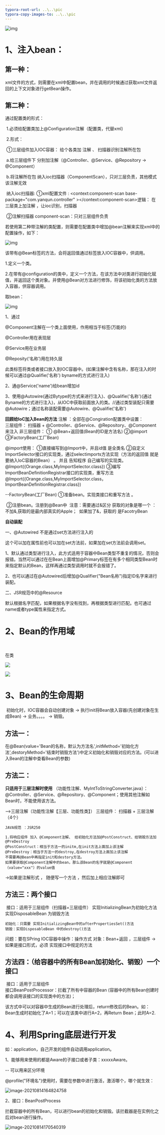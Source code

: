 ```yaml
---
typora-root-url: ..\..\pic
typora-copy-images-to: ..\..\pic
---
```


![img](D:\有道云笔记\qq821EC4C700D460DF734F9EC9C5C0C72B\8001ed1abf0d47caa60a1cf843453389\clipboard.png)

# 1、注入bean：

## 第一种：

​	xml文件的方式，则需要在xml中配置bean，并在调用的时候通过获取xml文件返回的上下文对象进行getBean操作。

## 第二种：

通过配置类的形式：	

​	1.必须给配置类加上@Configuration注解（配置类，代替xml）

​	2.形式：

​		①三层组件加入IOC容器： 给个各类加	注解 、 扫描器识别注解所在包

​			a.给三层组件下 分别加注解（@Controller、@Service、@Repository -> @Component）

​			b.将注解所在包 纳入ioc扫描器（ComponentScan），只对三层负责，其他模式该注解无效

​				纳入ioc扫描器:  ①xml配置文件 :    <context:component-scan base-package="com.yanqun.controller"  ></context:component-scan>逻辑： 在三层类上加注解  ，让ioc识别，扫描器

​					        			   ②注解扫描器 component-scan：只对三层组件负责

若使用第二种带注解的类配置，则需要在配置类中增加@bean注解来实现xml中的配置操作，如下：

![img](D:\有道云笔记\qq821EC4C700D460DF734F9EC9C5C0C72B\c321c716aa86403a8409edaa55b4fcdd\clipboard.png)

该带有@Bean标签的方法，会将返回值通过标签放入IOC容器中，供调用。

1.定义一个类。

2.在带有@configuration的类中，定义一个方法，在该方法中对类进行初始化赋值，并返回这个类对象。并使用@Bean对方法进行修饰，将该初始化类的方法放入容器，供容器调用。



取bean：

![img](D:\有道云笔记\qq821EC4C700D460DF734F9EC9C5C0C72B\5679afb742c8462689cb79486f86e9c6\clipboard.png)

1、通过

@Component注解在一个类上面使用，作用相当于标签(万能的)

@Controller用在表现层

@Service用在业务层

@Reposity(‘名称’)用在持久层  

此类标签将类或者接口放入到IOC容器中。(如果注解中含有名称，那在注入的时候可以通过@Qualifie('名称')   byname的方式进行注入)

2、通@Service('name')给bean增加id

3、使用@Autowire(通过Bytype的方式来进行注入)、@Qualifie('名称')(通过Byname的方式进行注入)，从IOC中获取前面放入的类。//通过类型装配只需要@Autowire；通过名称装配需要@Autowire、@Qualifie('名称')

**回顾给IoC加入Bean的方法**
	注解 ：全部在@Congiration配置类中设置：	
		三层组件： 扫描器 + @Controller、@Service、@Repository、@Component来注入
		非三层组件：  ① @Bean+返回值(Bean的ID是方法名)
			     ②@import
			    ③FactoryBean(工厂Bean)

@import使用：
	①直接编写到@Import中，并且id值 是全类名
	②自定义ImportSelector接口的实现类，通过selectimports方法实现（方法的返回值 就是要纳入IoC容器的Bean） 。 并且 告知程序 自己编写的实现类。 @Import({Orange.class,MyImportSelector.class})
	③编写ImportBeanDefinitionRegistrar接口的实现类，重写方法
@Import({Orange.class,MyImportSelector.class，ImportBeanDefinitionRegistrar.class})

--FactoryBean(工厂Bean)
	①准备bean。实现类接口和重写方法 。

​    ②注册bean。注册到@Bean中
​	注意：需要通过&区分 获取的对象是哪一个 ： 不加&,获取的是最内部真实的Apple；
​		如果加了&，获取的 是FacotryBean



**自动装配**

一、@Autowired   不是通过set方法进行注入的

这个可以加在属性前也可以加在set方法前，如果加在set方法前会调用set。

1、默认通过类型进行注入，此方式适用于容器中Bean类型不重复的情况，否则会报错。当然可以通过在在Bean上面增加@Primary标签在有多个相同类型Bean时来指定默认的Bean，这样再通过类型调用时就不会报错了。

2、也可以通过在@Autowired后增加@Qualifier("Bean名称")指定ID名字来进行装配。



二、JSR规范中的@Resource

默认根据名字匹配，如果根据名字没有找到，再根据类型进行匹配。也可通过name或者type属性来指定方式。







# 2、Bean的作用域

​	

在类

![](E:\Note\Java\spring\springbatch.pic\image-20210805221010017.png)

![](E:\Note\Java\spring\springbatch.pic\image-20210805221041549.png)





#  3、Bean的生命周期

​		初始化时，IOC容器会自动创建对象 -> 执行init将Bean放入容器(先创建对象在生成Bean) -> 业务。。。。 -> 销毁。

## 方法一：

​		在@Bean(value='Bean的名称，默认为方法名',initMethod='初始化方法',destoryMethod='结束时销毁方法')中定义初始化和销毁对应的方法。(可以进入Bean的注解中查看Bean的参数)

## 方法二：

 **只适用于三层注解时使用** （功能性注解、MyIntToStringConverter.java）：@Controller、@Service、@Repository、@Component；使用其他注解如Bean时，不能使用该方法。 

-->三层注解（功能性注解【三层、功能性类】）
	三层组件： 扫描器 + 三层注解（4个）

	JAVA规范 ：JSR250
	
	1.将响应组件 加入 @Component注解、 给初始化方法加@PostConstruct、给销毁方法加@PreDestroy
	@PostConstruct：相当于方法一的initm,在init方法上面加上该注解
	@PreDestroy：相当于方法一的destroy,在destroy方法上面加上该注解
	不需要再@Bean中再指定init和destory方法。
	如果要获取@Component注解中的bean，那么该Bean的名字就是@Component（value="xxx"）的value值

->如果是注解形式 ， 随便写一个方法 ，然后加上相应注解即可

## 方法三：两个接口

​	接口：适用于三层组件（扫描器+三层组件）
​	实现InitializingBean为初始化方法
​	实现DisposableBean 为销毁方法

	初始化：只需要 实现InitializingBean中的afterPropertiesSet()方法
	销毁：实现DisposableBean 中的destroy()方法

问题：要在SPring IOC容器中操作：操作方式 对象：Bean+返回  ，三层组件
->如果是接口形式，必须 实现接口中规定的方法

## 方法四：（给容器中的所有Bean加初始化、销毁）一个接口

​	接口：适用于三层组件  
​	接口BeanPostProcessor：拦截了所有中容器的Bean (容器中的所有Bean创建时都会调用该接口的实现类中的方法)；

​	该方式中可以对容器中生成的Bean进行处理后，return修改后的Bean。如：Bean生成时初始化了A=1；可以在该类中进行A=2，再Return Bean；此时A=2.





# 4、利用Spring底层进行开发

如：application，自己开发的组件自动调用application。

1、能够用来使用的都是Aware的子接口或者子类：xxxxxAware。



-- 可以用来区分环境

@profile("环境名")使用时，需要在参数中进行激活，激活哪个，哪个就生效：

![image-20210814164824758](E:\Note\Java\spring\springbatch.pic\image-20210814164824758.png)



2、接口：BeanPostProcess

​	拦截容器中的所有Bean，可以进行bean的初始化和销毁。该拦截器是在实例化之后对bean进行操作。



![image-20210814170540319](E:\Note\Java\spring\springbatch.pic\image-20210814170540319.png)











